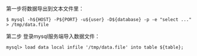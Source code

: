 第一步将数据导出到文本文件里：

    $ mysql -h${HOST} -P${PORT} -u${user} -D${database} -p -e "select ..." > /tmp/data.file
第二步
登录mysql服务端导入数据文件：

    mysql> load data local infile '/tmp/data.file' into table ${table};


